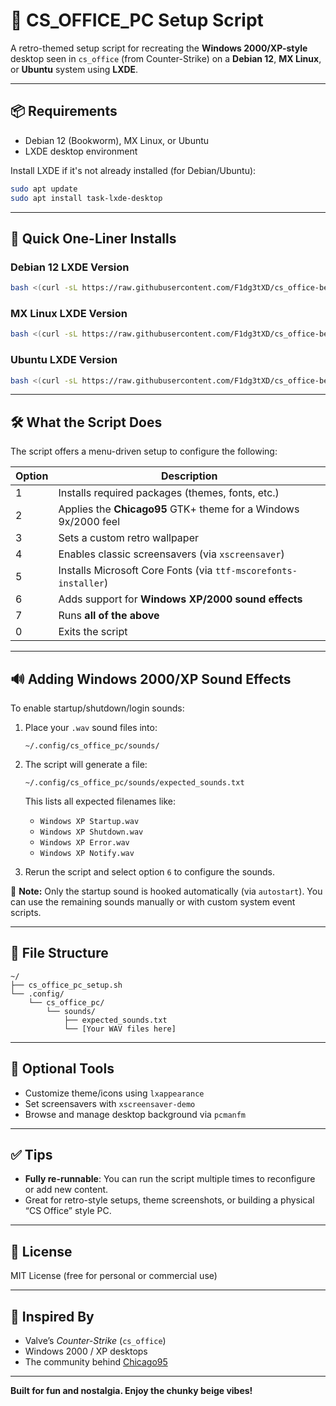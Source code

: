 # 📄 CS_OFFICE_PC Setup Script

A retro-themed setup script for recreating the **Windows 2000/XP-style** desktop seen in `cs_office` (from Counter-Strike) on a **Debian 12**, **MX Linux**, or **Ubuntu** system using **LXDE**.

---

## 📦 Requirements

* Debian 12 (Bookworm), MX Linux, or Ubuntu
* LXDE desktop environment

Install LXDE if it's not already installed (for Debian/Ubuntu):

```bash
sudo apt update
sudo apt install task-lxde-desktop
```

---

## 🚀 Quick One-Liner Installs

### Debian 12 LXDE Version
```bash
bash <(curl -sL https://raw.githubusercontent.com/F1dg3tXD/cs_office-beefy-pc-style/main/cs_office_pc_setup_debian.sh)
```

### MX Linux LXDE Version
```bash
bash <(curl -sL https://raw.githubusercontent.com/F1dg3tXD/cs_office-beefy-pc-style/main/cs_office_pc_setup_mx.sh)
```

### Ubuntu LXDE Version
```bash
bash <(curl -sL https://raw.githubusercontent.com/F1dg3tXD/cs_office-beefy-pc-style/main/cs_office_pc_setup_ubuntu.sh)
```

---

## 🛠️ What the Script Does

The script offers a menu-driven setup to configure the following:

| Option | Description                                                     |
| ------ | --------------------------------------------------------------- |
| 1      | Installs required packages (themes, fonts, etc.)                |
| 2      | Applies the **Chicago95** GTK+ theme for a Windows 9x/2000 feel |
| 3      | Sets a custom retro wallpaper                                   |
| 4      | Enables classic screensavers (via `xscreensaver`)               |
| 5      | Installs Microsoft Core Fonts (via `ttf-mscorefonts-installer`) |
| 6      | Adds support for **Windows XP/2000 sound effects**              |
| 7      | Runs **all of the above**                                       |
| 0      | Exits the script                                                |

---

## 🔊 Adding Windows 2000/XP Sound Effects

To enable startup/shutdown/login sounds:

1. Place your `.wav` sound files into:

   ```
   ~/.config/cs_office_pc/sounds/
   ```

2. The script will generate a file:

   ```
   ~/.config/cs_office_pc/sounds/expected_sounds.txt
   ```

   This lists all expected filenames like:

   * `Windows XP Startup.wav`
   * `Windows XP Shutdown.wav`
   * `Windows XP Error.wav`
   * `Windows XP Notify.wav`

3. Rerun the script and select option `6` to configure the sounds.

📝 **Note:** Only the startup sound is hooked automatically (via `autostart`). You can use the remaining sounds manually or with custom system event scripts.

---

## 📁 File Structure

```
~/
├── cs_office_pc_setup.sh
└── .config/
    └── cs_office_pc/
        └── sounds/
            ├── expected_sounds.txt
            └── [Your WAV files here]
```

---

## 🎨 Optional Tools

* Customize theme/icons using `lxappearance`
* Set screensavers with `xscreensaver-demo`
* Browse and manage desktop background via `pcmanfm`

---

## ✅ Tips

* **Fully re-runnable**: You can run the script multiple times to reconfigure or add new content.
* Great for retro-style setups, theme screenshots, or building a physical “CS Office” style PC.

---

## 📜 License

MIT License (free for personal or commercial use)

---

## 🔹 Inspired By

* Valve’s *Counter-Strike* (`cs_office`)
* Windows 2000 / XP desktops
* The community behind [Chicago95](https://github.com/grassmunk/Chicago95)

---

**Built for fun and nostalgia. Enjoy the chunky beige vibes!**
